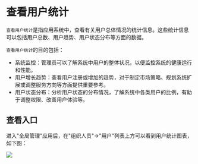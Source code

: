查看用户统计
===

`查看用户统计`是指应用系统中，查看有关用户总体情况的统计信息。这些统计信息可以包括用户总数、用户趋势、用户状态分布等方面的数据。

`查看用户统计`的目的包括：

- 系统监控：管理员可以了解系统中用户的整体状况，以便监控系统的健康运行和性能。
- 用户增长趋势：查看用户注册或增加的趋势，对于制定市场策略、规划系统扩展或调整服务方向等方面提供重要参考。
- 用户状态分布：分析用户状态的分布情况，了解系统中各类用户的比例，有助于调整权限、改善用户体验等。

## 查看入口

进入"全局管理"应用后，在"组织人员"->"用户"列表上方可以看到用户统计图表，如下图：

![](https://bj-c1-prod-files.xcan.cloud/storage/pubapi/v1/file/user-count.png?fid=207887590483820674&fpt=Iix6msNriFxOvy7HBTNsmjB1kdfgt4BQ9HGlbUtK)
